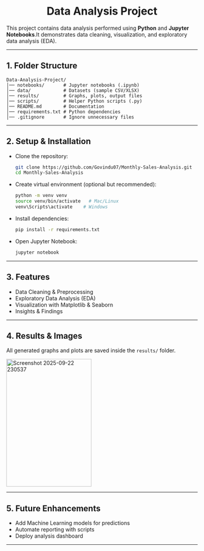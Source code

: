 <h1 align="center">Data Analysis Project</h1>

This project contains data analysis performed using **Python** and **Jupyter Notebooks**.It demonstrates data cleaning, visualization, and exploratory data analysis (EDA).

---

##  1. Folder Structure
```
Data-Analysis-Project/
│── notebooks/       # Jupyter notebooks (.ipynb)
│── data/            # Datasets (sample CSV/XLSX)
│── results/         # Graphs, plots, output files
│── scripts/         # Helper Python scripts (.py)
│── README.md        # Documentation
│── requirements.txt # Python dependencies
│── .gitignore       # Ignore unnecessary files
```

---

## 2. Setup & Installation
+ Clone the repository:
   ```bash
   git clone https://github.com/Govindu07/Monthly-Sales-Analysis.git
   cd Monthly-Sales-Analysis
   ```

+ Create virtual environment (optional but recommended):
   ```bash
   python -m venv venv
   source venv/bin/activate   # Mac/Linux
   venv\Scripts\activate    # Windows
   ```

+ Install dependencies:
   ```bash
   pip install -r requirements.txt
   ```

+ Open Jupyter Notebook:
   ```bash
   jupyter notebook
   ```

---

## 3. Features
- Data Cleaning & Preprocessing
- Exploratory Data Analysis (EDA)
- Visualization with Matplotlib & Seaborn
- Insights & Findings

---

## 4. Results & Images
All generated graphs and plots are saved inside the `results/` folder.

<img width="224" height="336" alt="Screenshot 2025-09-22 230537" src="https://github.com/user-attachments/assets/38bf2334-2456-48fa-b6cb-a4b9085dcbc5" />

---

## 5. Future Enhancements
- Add Machine Learning models for predictions
- Automate reporting with scripts
- Deploy analysis dashboard

---
